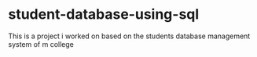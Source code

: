 # student-database-using-sql
This is a project i worked on based on the students database management system of m college
